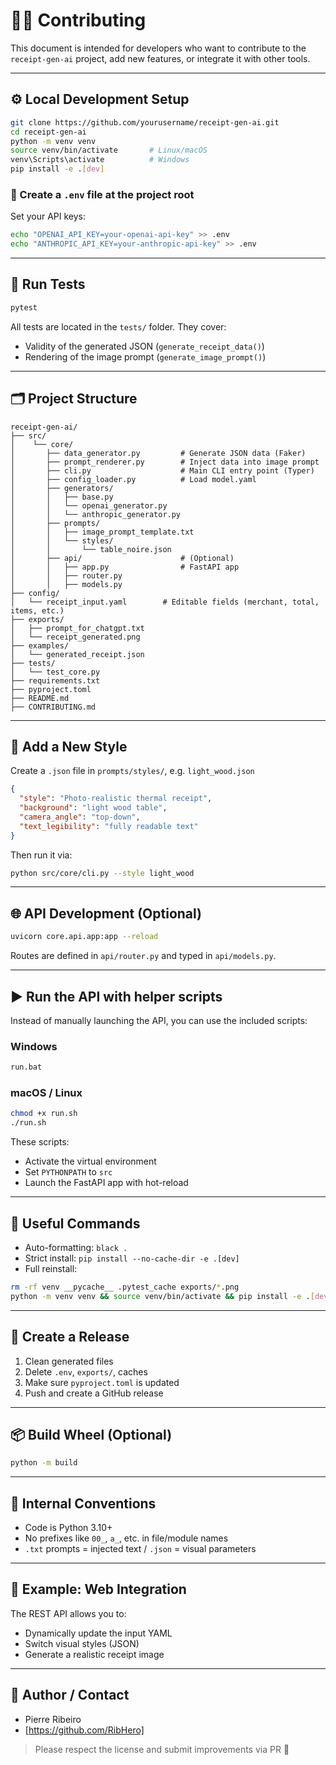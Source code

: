 # 👨‍💻 Contributing

This document is intended for developers who want to contribute to the `receipt-gen-ai` project, add new features, or integrate it with other tools.

---

## ⚙️ Local Development Setup

```bash
git clone https://github.com/yourusername/receipt-gen-ai.git
cd receipt-gen-ai
python -m venv venv
source venv/bin/activate       # Linux/macOS
venv\Scripts\activate          # Windows
pip install -e .[dev]
```

### 🔐 Create a `.env` file at the project root

Set your API keys:

```bash
echo "OPENAI_API_KEY=your-openai-api-key" >> .env
echo "ANTHROPIC_API_KEY=your-anthropic-api-key" >> .env
```

---

## 🧪 Run Tests

```bash
pytest
```

All tests are located in the `tests/` folder. They cover:

* Validity of the generated JSON (`generate_receipt_data()`)
* Rendering of the image prompt (`generate_image_prompt()`)

---

## 🗂 Project Structure

```
receipt-gen-ai/
├── src/ 
│    └── core/
│       ├── data_generator.py         # Generate JSON data (Faker)
│       ├── prompt_renderer.py        # Inject data into image prompt
│       ├── cli.py                    # Main CLI entry point (Typer)
│       ├── config_loader.py          # Load model.yaml
│       ├── generators/
│       │   ├── base.py
│       │   └── openai_generator.py
│       │   └── anthropic_generator.py
│       ├── prompts/
│       │   ├── image_prompt_template.txt
│       │   └── styles/
│       │       └── table_noire.json
│       ├── api/                      # (Optional)
│       │   ├── app.py                # FastAPI app
│       │   ├── router.py
│       │   ├── models.py
├── config/
│   └── receipt_input.yaml        # Editable fields (merchant, total, items, etc.)
├── exports/
│   ├── prompt_for_chatgpt.txt
│   └── receipt_generated.png
├── examples/
│   └── generated_receipt.json
├── tests/
│   └── test_core.py
├── requirements.txt
├── pyproject.toml
├── README.md
├── CONTRIBUTING.md
```

---

## 🧠 Add a New Style

Create a `.json` file in `prompts/styles/`, e.g. `light_wood.json`

```json
{
  "style": "Photo-realistic thermal receipt",
  "background": "light wood table",
  "camera_angle": "top-down",
  "text_legibility": "fully readable text"
}
```

Then run it via:

```bash
python src/core/cli.py --style light_wood
```

---

## 🌐 API Development (Optional)

```bash
uvicorn core.api.app:app --reload
```

Routes are defined in `api/router.py` and typed in `api/models.py`.

---

## ▶️ Run the API with helper scripts

Instead of manually launching the API, you can use the included scripts:

### Windows

```bash
run.bat
```

### macOS / Linux

```bash
chmod +x run.sh
./run.sh
```

These scripts:
- Activate the virtual environment
- Set `PYTHONPATH` to `src`
- Launch the FastAPI app with hot-reload

---

## 🧰 Useful Commands

* Auto-formatting: `black .`
* Strict install: `pip install --no-cache-dir -e .[dev]`
* Full reinstall:

```bash
rm -rf venv __pycache__ .pytest_cache exports/*.png
python -m venv venv && source venv/bin/activate && pip install -e .[dev]
```

---

## 🚀 Create a Release

1. Clean generated files  
2. Delete `.env`, `exports/`, caches  
3. Make sure `pyproject.toml` is updated  
4. Push and create a GitHub release  

---

## 📦 Build Wheel (Optional)

```bash
python -m build
```

---

## 🤝 Internal Conventions

* Code is Python 3.10+
* No prefixes like `00_`, `a_`, etc. in file/module names
* `.txt` prompts = injected text / `.json` = visual parameters

---

## 🧾 Example: Web Integration

The REST API allows you to:

* Dynamically update the input YAML
* Switch visual styles (JSON)
* Generate a realistic receipt image

---

## 👤 Author / Contact

* Pierre Ribeiro  
* [https://github.com/RibHero]

> Please respect the license and submit improvements via PR 🙌
